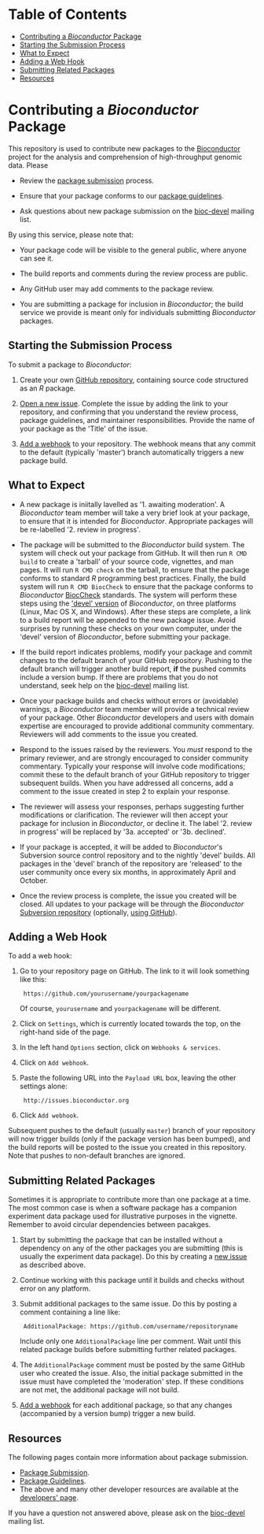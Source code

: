 
# Table of Contents

- [Contributing a _Bioconductor_ Package](#contributing-a-bioconductor-package)
- [Starting the Submission Process](#starting-the-submission-process)
- [What to Expect](#what-to-expect)
- [Adding a Web Hook](#adding-a-web-hook)
- [Submitting Related Packages](#submitting-related-packages)
- [Resources](#resources)

# Contributing a _Bioconductor_ Package

This repository is used to contribute new packages to the
[Bioconductor][1] project for the analysis and comprehension of
high-throughput genomic data. Please

- Review the [package submission][7] process.

- Ensure that your package conforms to our [package guidelines][6].

- Ask questions about new package submission on the [bioc-devel][9]
  mailing list.

By using this service, please note that:

* Your package code will be visible to the general public, where
  anyone can see it.

* The build reports and comments during the review process are public.

* Any GitHub user may add comments to the package review.

* You are submitting a package for inclusion in _Bioconductor_; the
  build service we provide is meant only for individuals submitting
  _Bioconductor_ packages.

## Starting the Submission Process

To submit a package to _Bioconductor_:

1. Create your own [GitHub repository][2], containing source code
   structured as an _R_ package.

2. [Open a new issue][5]. Complete the issue by adding the link to
   your repository, and confirming that you understand the review
   process, package guidelines, and maintainer
   responsibilities. Provide the name of your package as the 'Title'
   of the issue.

3. [Add a webhook][3] to your repository. The webhook means that any
   commit to the default (typically 'master') branch automatically
   triggers a new package build.

## What to Expect

* A new package is iniitally lavelled as '1. awaiting moderation'.
  A _Bioconductor_ team member will take a very brief look at your
  package, to ensure that it is intended for _Bioconductor_. Appropriate
  packages will be re-labelled '2. review in progress'.

* The package will be submitted to the _Bioconductor_ build
  system. The system will check out your package from GitHub. It will
  then run `R CMD build` to create a 'tarball' of your source code,
  vignettes, and man pages. It will run `R CMD check` on the tarball,
  to ensure that the package conforms to standard _R_ programming best
  practices. Finally, the build system will run `R CMD BiocCheck` to
  ensure that the package conforms to _Bioconductor_ [BiocCheck][4]
  standards. The system will perform these steps using the ['devel'
  version](https://bioconductor.org/developers/how-to/useDevel/) of _Bioconductor_,
  on three platforms (Linux, Mac OS X, and
  Windows).  After these steps are complete, a link to a build report
  will be appended to the new package issue. Avoid surprises by
  running these checks on your own computer, under the 'devel' version of
  _Bioconductor_, before submitting your package.

* If the build report indicates problems, modify your package and
  commit changes to the default branch of your GitHub
  repository. Pushing to the default branch will trigger another
  build report, **if** the pushed commits include a version bump.
  If there are problems that you do not understand, seek
  help on the [bioc-devel][9] mailing list.

* Once your package builds and checks without errors or (avoidable)
  warnings, a _Bioconductor_ team member will provide a technical
  review of your package.  Other _Bioconductor_ developers and users
  with domain expertise are encouraged to provide additional community
  commentary.  Reviewers will add comments to the issue you created.

* Respond to the issues raised by the reviewers. You _must_ respond to
  the primary reviewer, and are strongly encouraged to consider
  community commentary. Typically your response will involve code
  modifications; commit these to the default branch of your GitHub
  repository to trigger subsequent builds. When you have addressed all
  concerns, add a comment to the issue created in step 2 to explain
  your response.

* The reviewer will assess your responses, perhaps suggesting further
  modifications or clarification. The reviewer will then accept your
  package for inclusion in _Bioconductor_, or decline it. The label
  '2. review in progress' will be replaced by '3a. accepted' or
  '3b. declined'.

* If your package is accepted, it will be added to _Bioconductor_'s
  Subversion source control repository and to the nightly 'devel'
  builds. All packages in the 'devel' branch of the repository are
  'released' to the user community once every six months, in
  approximately April and October.

* Once the review process is complete, the issue you created will be
  closed. All updates to your package will be through the
  _Bioconductor_ [Subversion repository][10] (optionally,
  [using GitHub][11]).

## Adding a Web Hook

To add a web hook:

1. Go to your repository page on GitHub. The link to it will look
   something like this:

        https://github.com/yourusername/yourpackagename

   Of course, `yourusername` and `yourpackagename` will be different.

2. Click on `Settings`, which is currently located towards the top, on
   the right-hand side of the page.

3. In the left hand `Options` section, click on `Webhooks & services`.

4. Click on `Add webhook`.

5. Paste the following URL into the `Payload URL` box, leaving the
   other settings alone:

        http://issues.bioconductor.org

6. Click `Add webhook`.

Subsequent pushes to the default (usually `master`) branch of your
repository will now trigger builds (only if the package version
has been bumped), and the build reports will be
posted to the issue you created in this repository.  Note that pushes
to non-default branches are ignored.

## Submitting Related Packages

Sometimes it is appropriate to contribute more than one package at a
time. The most common case is when a software package has a companion
experiment data package used for illustrative purposes in the
vignette. Remember to avoid circular dependencies between pacakges.

1. Start by submitting the package that can be installed without a
   dependency on any of the other packages you are submitting (this is
   usually the experiment data package). Do this by creating a
   [new issue][5] as described above.

2. Continue working with this package until it builds and checks
   without error on any platform.

3. Submit additional packages to the same issue. Do this by posting a
   comment containing a line like:

        AdditionalPackage: https://github.com/username/repositoryname

   Include only one `AdditionalPackage` line per comment.  Wait until
   this related package builds before submitting further related
   packages.

4. The `AdditionalPackage` comment must be posted by the same GitHub
   user who created the issue. Also, the initial package submitted in
   the issue must have completed the 'moderation' step. If these
   conditions are not met, the additional package will not build.

5. [Add a webhook][3] for each additional package, so that any changes
   (accompanied by a version bump) trigger a new build.

## Resources

The following pages contain more information about package submission.

* [Package Submission][7].
* [Package Guidelines][6].
* The above and many other developer resources are available at the
  [developers' page][8].

If you have a question not answered above, please ask on the
[bioc-devel][9] mailing list.

[1]: https://bioconductor.org
[2]: https://help.github.com/articles/create-a-repo/
[3]: #adding-a-web-hook
[4]: https://bioconductor.org/packages/devel/bioc/html/BiocCheck.html
[5]: ../../issues/new
[6]: https://bioconductor.org/developers/package-guidelines/
[7]: https://bioconductor.org/developers/package-submission/
[8]: https://bioconductor.org/developers/
[9]: https://stat.ethz.ch/mailman/listinfo/bioc-devel
[10]: http://bioconductor.org/developers/how-to/source-control/
[11]: http://bioconductor.org/developers/how-to/git-mirrors/
